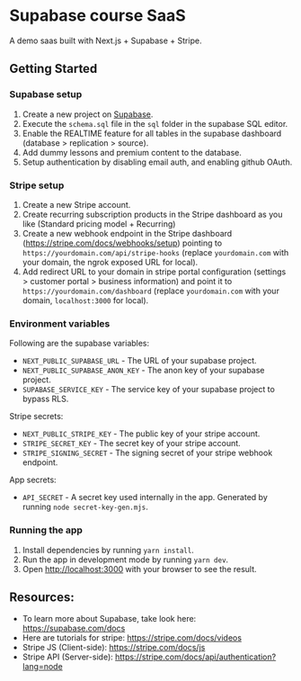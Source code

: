 # Supabase course SaaS

A demo saas built with Next.js + Supabase + Stripe.

## Getting Started

### Supabase setup

1. Create a new project on [Supabase](https://supabase.com).
2. Execute the `schema.sql` file in the `sql` folder in the supabase SQL editor.
3. Enable the REALTIME feature for all tables in the supabase dashboard (database > replication > source).
4. Add dummy lessons and premium content to the database.
5. Setup authentication by disabling email auth, and enabling github OAuth.

### Stripe setup

1. Create a new Stripe account.
2. Create recurring subscription products in the Stripe dashboard as you like (Standard pricing model + Recurring)
3. Create a new webhook endpoint in the Stripe dashboard (https://stripe.com/docs/webhooks/setup) pointing to `https://yourdomain.com/api/stripe-hooks` (replace `yourdomain.com` with your domain, the ngrok exposed URL for local).
4. Add redirect URL to your domain in stripe portal configuration (settings > customer portal > business information) and point it to `https://yourdomain.com/dashboard` (replace `yourdomain.com` with your domain, `localhost:3000` for local).

### Environment variables

Following are the supabase variables:
- `NEXT_PUBLIC_SUPABASE_URL` - The URL of your supabase project.
- `NEXT_PUBLIC_SUPABASE_ANON_KEY` - The anon key of your supabase project.
- `SUPABASE_SERVICE_KEY` - The service key of your supabase project to bypass RLS.

Stripe secrets:
- `NEXT_PUBLIC_STRIPE_KEY` - The public key of your stripe account.
- `STRIPE_SECRET_KEY` - The secret key of your stripe account.
- `STRIPE_SIGNING_SECRET` - The signing secret of your stripe webhook endpoint.

App secrets:
- `API_SECRET` - A secret key used internally in the app. Generated by running `node secret-key-gen.mjs`.

### Running the app

1. Install dependencies by running `yarn install`.
2. Run the app in development mode by running `yarn dev`.
3. Open [http://localhost:3000](http://localhost:3000) with your browser to see the result.

## Resources:

- To learn more about Supabase, take look here: https://supabase.com/docs
- Here are tutorials for stripe: https://stripe.com/docs/videos
- Stripe JS (Client-side): https://stripe.com/docs/js
- Stripe API (Server-side): https://stripe.com/docs/api/authentication?lang=node


